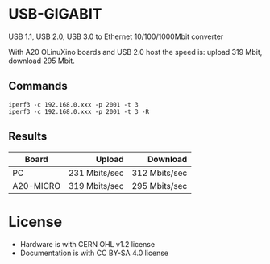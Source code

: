 # USB-GIGABIT
USB 1.1, USB 2.0, USB 3.0 to Ethernet 10/100/1000Mbit converter

With A20 OLinuXino boards and USB 2.0 host the speed is: upload 319 Mbit, download 295 Mbit.


## Commands
    iperf3 -c 192.168.0.xxx -p 2001 -t 3
    iperf3 -c 192.168.0.xxx -p 2001 -t 3 -R
    


## Results

| Board     |     Upload    |    Download   |
| ----------|--------------:|--------------:|
| PC        | 231 Mbits/sec | 312 Mbits/sec |
| A20-MICRO | 319 Mbits/sec | 295 Mbits/sec |


# License
- Hardware is with CERN OHL v1.2 license
- Documentation is with CC BY-SA 4.0 license
